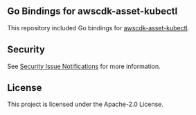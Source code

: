 ## Go Bindings for awscdk-asset-kubectl

This repository included Go bindings for [awscdk-asset-kubectl](https://github.com/cdklabs/awscdk-asset-kubectl).

## Security

See [Security Issue Notifications](CONTRIBUTING.md#security-issue-notifications) for more information.

## License

This project is licensed under the Apache-2.0 License.

